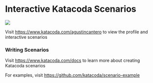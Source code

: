 # Interactive Katacoda Scenarios

[![](http://shields.katacoda.com/katacoda/agustincantero/count.svg)](https://www.katacoda.com/agustincantero "Get your profile on Katacoda.com")

Visit https://www.katacoda.com/agustincantero to view the profile and interactive scenarios

### Writing Scenarios
Visit https://www.katacoda.com/docs to learn more about creating Katacoda scenarios

For examples, visit https://github.com/katacoda/scenario-example
